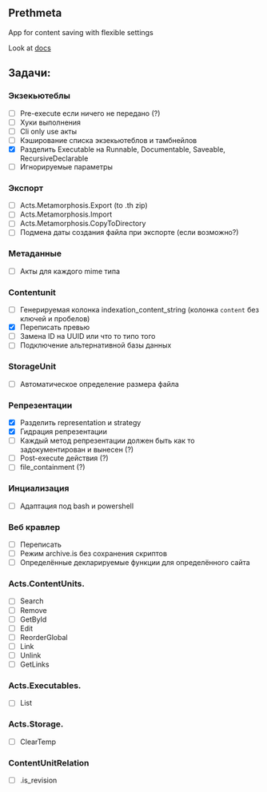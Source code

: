 ## Prethmeta

App for content saving with flexible settings

Look at [docs](docs/ru/README.md)

## Задачи:

### Экзекьютеблы

- [ ] Pre-execute если ничего не передано (?)
- [ ] Хуки выполнения
- [ ] Cli only use акты
- [ ] Кэширование списка экзекьютеблов и тамбнейлов
- [x] Разделить Executable на Runnable, Documentable, Saveable, RecursiveDeclarable
- [ ] Игнорируемые параметры

### Экспорт

- [ ] Acts.Metamorphosis.Export (to .th zip)
- [ ] Acts.Metamorphosis.Import
- [ ] Acts.Metamorphosis.CopyToDirectory
- [ ] Подмена даты создания файла при экспорте (если возможно?)

### Метаданные

- [ ] Акты для каждого mime типа

### Contentunit

- [ ] Генерируемая колонка indexation_content_string (колонка `content` без ключей и пробелов)
- [x] Переписать превью
- [ ] Замена ID на UUID или что то типо того
- [ ] Подключение альтернативной базы данных

### StorageUnit

- [ ] Автоматическое определение размера файла

### Репрезентации

- [x] Разделить representation и strategy
- [x] Гидрация репрезентации
- [ ] Каждый метод репрезентации должен быть как то задокументирован и вынесен (?)
- [ ] Post-execute действия (?)
- [ ] file_containment (?)

### Инциализация

- [ ] Адаптация под bash и powershell

### Веб кравлер

- [ ] Переписать
- [ ] Режим archive.is без сохранения скриптов
- [ ] Определённые декларируемые функции для определённого сайта

### Acts.ContentUnits.

- [ ] Search
- [ ] Remove
- [ ] GetById
- [ ] Edit
- [ ] ReorderGlobal
- [ ] Link
- [ ] Unlink
- [ ] GetLinks

### Acts.Executables.

- [ ] List

### Acts.Storage.

- [ ] ClearTemp

### ContentUnitRelation

- [ ] .is_revision
